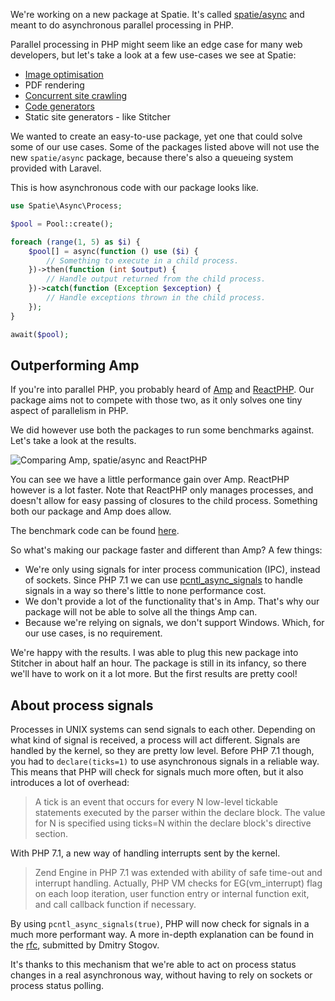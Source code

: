 We're working on a new package at Spatie. 
It's called [spatie/async](*https://github.com/spatie/async) and meant to do asynchronous parallel processing in PHP.

Parallel processing in PHP might seem like an edge case for many web developers, 
but let's take a look at a few use-cases we see at Spatie:

- [Image optimisation](*https://github.com/spatie/laravel-medialibrary)
- PDF rendering
- [Concurrent site crawling](*https://github.com/spatie/crawler)
- [Code generators](*https://github.com/spatie/schema-org)
- Static site generators - like Stitcher

We wanted to create an easy-to-use package, yet one that could solve some of our use cases.
Some of the packages listed above will not use the new `spatie/async` package,
because there's also a queueing system provided with Laravel.

This is how asynchronous code with our package looks like.

```php
use Spatie\Async\Process;

$pool = Pool::create();

foreach (range(1, 5) as $i) {
    $pool[] = async(function () use ($i) {
        // Something to execute in a child process.
    })->then(function (int $output) {
        // Handle output returned from the child process.
    })->catch(function (Exception $exception) {
        // Handle exceptions thrown in the child process.
    });
}

await($pool);
```

## Outperforming Amp

If you're into parallel PHP, you probably heard of [Amp](*https://github.com/amphp) and [ReactPHP](*https://github.com/reactphp).
Our package aims not to compete with those two, as it only solves one tiny aspect of parallelism in PHP.

We did however use both the packages to run some benchmarks against. 
Let's take a look at the results.

![Comparing Amp, spatie/async and ReactPHP](/img/blog/async/benchmarks.png)

You can see we have a little performance gain over Amp. 
ReactPHP however is a lot faster. Note that ReactPHP only manages processes, 
and doesn't allow for easy passing of closures to the child process. 
Something both our package and Amp does allow.

The benchmark code can be found [here](*https://github.com/spatie/async-benchmark).

So what's making our package faster and different than Amp? A few things:

- We're only using signals for inter process communication (IPC), instead of sockets.
Since PHP 7.1 we can use [pcntl_async_signals](*http://php.net/manual/en/function.pcntl-async-signals.php)
 to handle signals in a way so there's little to none performance cost.
- We don't provide a lot of the functionality that's in Amp. 
That's why our package will not be able to solve all the things Amp can.
- Because we're relying on signals, we don't support Windows.
Which, for our use cases, is no requirement.

We're happy with the results. 
I was able to plug this new package into Stitcher in about half an hour.
The package is still in its infancy, so there we'll have to work on it a lot more.
But the first results are pretty cool! 

## About process signals

Processes in UNIX systems can send signals to each other. 
Depending on what kind of signal is received, a process will act different.
Signals are handled by the kernel, so they are pretty low level.
Before PHP 7.1 though, you had to `declare(ticks=1)` to use asynchronous signals in a reliable way.
This means that PHP will check for signals much more often, but it also introduces a lot of overhead:

> A tick is an event that occurs for every N low-level tickable statements executed by the parser within the declare block. The value for N is specified using ticks=N within the declare block's directive section.
  
With PHP 7.1, a new way of handling interrupts sent by the kernel.

> Zend Engine in PHP 7.1 was extended with ability of safe time-out and interrupt handling. Actually, PHP VM checks for EG(vm_interrupt) flag on each loop iteration, user function entry or internal function exit, and call callback function if necessary.
  
By using `pcntl_async_signals(true)`, PHP will now check for signals in a much more performant way.
A more in-depth explanation can be found in the [rfc](*https://wiki.php.net/rfc/async_signals),
submitted by Dmitry Stogov.

It's thanks to this mechanism that we're able to act on process status changes in a real asynchronous way, 
without having to rely on sockets or process status polling.
